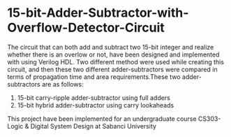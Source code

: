 # 15-bit-Adder-Subtractor-with-Overflow-Detector-Circuit

The circuit that can both add and subtract two 15-bit integer and realize whether there is an overlow or not, have been designed and implemented with using Verilog HDL. Two different method were used while creating this circuit, and then these two different adder-subtractors were compared in terms of propagation time and area requirements.These two adder-subtractors are as follows:

1.	15-bit carry-ripple adder-subtractor using full adders
2.	15-bit hybrid adder-subtractor using carry lookaheads 

This project have been implemented for an undergraduate course CS303-Logic & Digital System Design at Sabanci University
